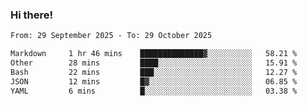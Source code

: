 ### Hi there!

<!--START_SECTION:waka-->

```txt
From: 29 September 2025 - To: 29 October 2025

Markdown     1 hr 46 mins    ██████████████▓░░░░░░░░░░   58.21 %
Other        28 mins         ████░░░░░░░░░░░░░░░░░░░░░   15.91 %
Bash         22 mins         ███░░░░░░░░░░░░░░░░░░░░░░   12.27 %
JSON         12 mins         █▓░░░░░░░░░░░░░░░░░░░░░░░   06.85 %
YAML         6 mins          █░░░░░░░░░░░░░░░░░░░░░░░░   03.38 %
```

<!--END_SECTION:waka-->
